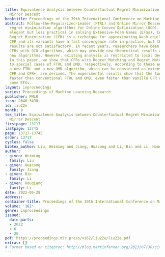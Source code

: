 ```yaml
---
title: Equivalence Analysis between Counterfactual Regret Minimization and Online
  Mirror Descent
booktitle: Proceedings of the 39th International Conference on Machine Learning
abstract: Follow-the-Regularized-Leader (FTRL) and Online Mirror Descent (OMD) are
  regret minimization algorithms for Online Convex Optimization (OCO), they are mathematically
  elegant but less practical in solving Extensive-Form Games (EFGs). Counterfactual
  Regret Minimization (CFR) is a technique for approximating Nash equilibria in EFGs.
  CFR and its variants have a fast convergence rate in practice, but their theoretical
  results are not satisfactory. In recent years, researchers have been trying to link
  CFRs with OCO algorithms, which may provide new theoretical results and inspire
  new algorithms. However, existing analysis is restricted to local decision points.
  In this paper, we show that CFRs with Regret Matching and Regret Matching+ are equivalent
  to special cases of FTRL and OMD, respectively. According to these equivalences,
  a new FTRL and a new OMD algorithm, which can be considered as extensions of vanilla
  CFR and CFR+, are derived. The experimental results show that the two variants converge
  faster than conventional FTRL and OMD, even faster than vanilla CFR and CFR+ in
  some EFGs.
layout: inproceedings
series: Proceedings of Machine Learning Research
publisher: PMLR
issn: 2640-3498
id: liu22e
month: 0
tex_title: Equivalence Analysis between Counterfactual Regret Minimization and Online
  Mirror Descent
firstpage: 13717
lastpage: 13745
page: 13717-13745
order: 13717
cycles: false
bibtex_author: Liu, Weiming and Jiang, Huacong and Li, Bin and Li, Houqiang
author:
- given: Weiming
  family: Liu
- given: Huacong
  family: Jiang
- given: Bin
  family: Li
- given: Houqiang
  family: Li
date: 2022-06-28
address:
container-title: Proceedings of the 39th International Conference on Machine Learning
volume: '162'
genre: inproceedings
issued:
  date-parts:
  - 2022
  - 6
  - 28
pdf: https://proceedings.mlr.press/v162/liu22e/liu22e.pdf
extras: []
# Format based on citeproc: http://blog.martinfenner.org/2013/07/30/citeproc-yaml-for-bibliographies/
---
```

